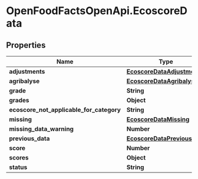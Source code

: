# OpenFoodFactsOpenApi.EcoscoreData

## Properties

Name | Type | Description | Notes
------------ | ------------- | ------------- | -------------
**adjustments** | [**EcoscoreDataAdjustments**](EcoscoreDataAdjustments.md) |  | [optional] 
**agribalyse** | [**EcoscoreDataAgribalyse**](EcoscoreDataAgribalyse.md) |  | [optional] 
**grade** | **String** |  | [optional] 
**grades** | **Object** |  | [optional] 
**ecoscore_not_applicable_for_category** | **String** |  | [optional] 
**missing** | [**EcoscoreDataMissing**](EcoscoreDataMissing.md) |  | [optional] 
**missing_data_warning** | **Number** |  | [optional] 
**previous_data** | [**EcoscoreDataPreviousData**](EcoscoreDataPreviousData.md) |  | [optional] 
**score** | **Number** |  | [optional] 
**scores** | **Object** |  | [optional] 
**status** | **String** |  | [optional] 


